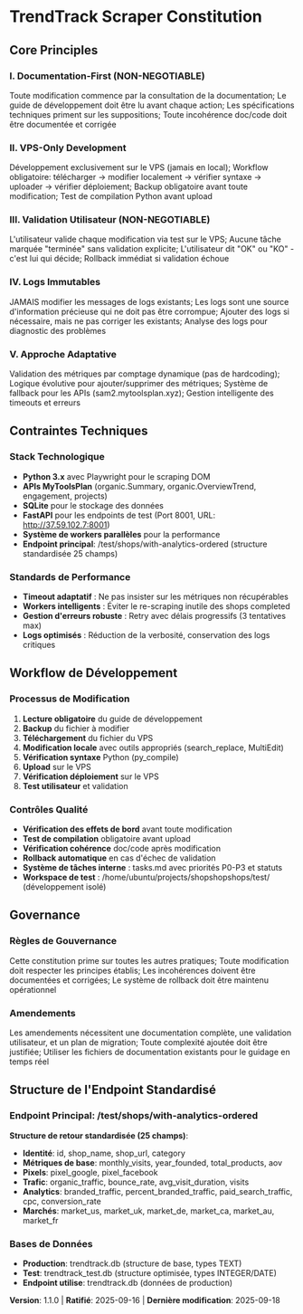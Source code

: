 # TrendTrack Scraper Constitution
<!-- Constitution pour le projet TrendTrack Scraper - Système de scraping hybride API/DOM -->

## Core Principles

### I. Documentation-First (NON-NEGOTIABLE)
Toute modification commence par la consultation de la documentation; Le guide de développement doit être lu avant chaque action; Les spécifications techniques priment sur les suppositions; Toute incohérence doc/code doit être documentée et corrigée

### II. VPS-Only Development
Développement exclusivement sur le VPS (jamais en local); Workflow obligatoire: télécharger → modifier localement → vérifier syntaxe → uploader → vérifier déploiement; Backup obligatoire avant toute modification; Test de compilation Python avant upload

### III. Validation Utilisateur (NON-NEGOTIABLE)
L'utilisateur valide chaque modification via test sur le VPS; Aucune tâche marquée "terminée" sans validation explicite; L'utilisateur dit "OK" ou "KO" - c'est lui qui décide; Rollback immédiat si validation échoue

### IV. Logs Immutables
JAMAIS modifier les messages de logs existants; Les logs sont une source d'information précieuse qui ne doit pas être corrompue; Ajouter des logs si nécessaire, mais ne pas corriger les existants; Analyse des logs pour diagnostic des problèmes

### V. Approche Adaptative
Validation des métriques par comptage dynamique (pas de hardcoding); Logique évolutive pour ajouter/supprimer des métriques; Système de fallback pour les APIs (sam2.mytoolsplan.xyz); Gestion intelligente des timeouts et erreurs

## Contraintes Techniques

### Stack Technologique
- **Python 3.x** avec Playwright pour le scraping DOM
- **APIs MyToolsPlan** (organic.Summary, organic.OverviewTrend, engagement, projects)
- **SQLite** pour le stockage des données
- **FastAPI** pour les endpoints de test (Port 8001, URL: http://37.59.102.7:8001)
- **Système de workers parallèles** pour la performance
- **Endpoint principal**: /test/shops/with-analytics-ordered (structure standardisée 25 champs)

### Standards de Performance
- **Timeout adaptatif** : Ne pas insister sur les métriques non récupérables
- **Workers intelligents** : Éviter le re-scraping inutile des shops completed
- **Gestion d'erreurs robuste** : Retry avec délais progressifs (3 tentatives max)
- **Logs optimisés** : Réduction de la verbosité, conservation des logs critiques

## Workflow de Développement

### Processus de Modification
1. **Lecture obligatoire** du guide de développement
2. **Backup** du fichier à modifier
3. **Téléchargement** du fichier du VPS
4. **Modification locale** avec outils appropriés (search_replace, MultiEdit)
5. **Vérification syntaxe** Python (py_compile)
6. **Upload** sur le VPS
7. **Vérification déploiement** sur le VPS
8. **Test utilisateur** et validation

### Contrôles Qualité
- **Vérification des effets de bord** avant toute modification
- **Test de compilation** obligatoire avant upload
- **Vérification cohérence** doc/code après modification
- **Rollback automatique** en cas d'échec de validation
- **Système de tâches interne** : tasks.md avec priorités P0-P3 et statuts
- **Workspace de test** : /home/ubuntu/projects/shopshopshops/test/ (développement isolé)

## Governance

### Règles de Gouvernance
Cette constitution prime sur toutes les autres pratiques; Toute modification doit respecter les principes établis; Les incohérences doivent être documentées et corrigées; Le système de rollback doit être maintenu opérationnel

### Amendements
Les amendements nécessitent une documentation complète, une validation utilisateur, et un plan de migration; Toute complexité ajoutée doit être justifiée; Utiliser les fichiers de documentation existants pour le guidage en temps réel

## Structure de l'Endpoint Standardisé

### Endpoint Principal: /test/shops/with-analytics-ordered
**Structure de retour standardisée (25 champs)**:
- **Identité**: id, shop_name, shop_url, category
- **Métriques de base**: monthly_visits, year_founded, total_products, aov
- **Pixels**: pixel_google, pixel_facebook
- **Trafic**: organic_traffic, bounce_rate, avg_visit_duration, visits
- **Analytics**: branded_traffic, percent_branded_traffic, paid_search_traffic, cpc, conversion_rate
- **Marchés**: market_us, market_uk, market_de, market_ca, market_au, market_fr

### Bases de Données
- **Production**: trendtrack.db (structure de base, types TEXT)
- **Test**: trendtrack_test.db (structure optimisée, types INTEGER/DATE)
- **Endpoint utilise**: trendtrack.db (données de production)

**Version**: 1.1.0 | **Ratifié**: 2025-09-16 | **Dernière modification**: 2025-09-18